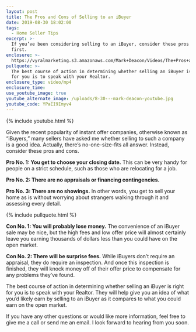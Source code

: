 ```yaml
---
layout: post
title: The Pros and Cons of Selling to an iBuyer
date: 2019-08-30 18:02:00
tags:
  - Home Seller Tips
excerpt: >-
  If you’ve been considering selling to an iBuyer, consider these pros and cons
  first.
enclosure: >-
  https://vyralmarketing.s3.amazonaws.com/Mark+Deacon/Videos/The+Pros+and+Cons+of+Selling+to+an+iBuyer.mp4
pullquote: >-
  The best course of action in determining whether selling an iBuyer is right
  for you is to speak with your Realtor.
enclosure_type: video/mp4
enclosure_time:
use_youtube_image: true
youtube_alternate_image: /uploads/8-30---mark-deacon-youtube.jpg
youtube_code: YPaEI9Imyv4
---
```


{% include youtube.html %}

Given the recent popularity of instant offer companies, otherwise known as “iBuyers,” many sellers have asked me whether selling to such a company is a good idea. Actually, there’s no-one-size-fits all answer. Instead, consider these pros and cons.

**Pro No. 1: You get to choose your closing date.** This can be very handy for people on a strict schedule, such as those who are relocating for a job.&nbsp;

**Pro No. 2: There are no appraisals or financing contingencies.&nbsp;**

**Pro No. 3: There are no showings.** In other words, you get to sell your home as is without worrying about strangers walking through it and assessing every detail.&nbsp;

{% include pullquote.html %}

**Con No. 1: You will probably lose money.** The convenience of an iBuyer sale may be nice, but the high fees and low offer price will almost certainly leave you earning thousands of dollars less than you could have on the open market.

**Con No. 2: There will be surprise fees.** While iBuyers don’t require an appraisal, they do require an inspection. And once this inspection is finished, they will knock money off of their offer price to compensate for any problems they’ve found.&nbsp;

The best course of action in determining whether selling an iBuyer is right for you is to speak with your Realtor. They will help give you an idea of what you’d likely earn by selling to an iBuyer as it compares to what you could earn on the open market.

If you have any other questions or would like more information, feel free to give me a call or send me an email. I look forward to hearing from you soon.
